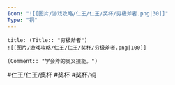 ```yaml
---
Icon: "![[图片/游戏攻略/仁王/仁王/奖杯/穷极斧者.png|30]]"
Type: "铜"
---
```

```ad-common-bronze-trophy
title: (Title:: "穷极斧者")
![[图片/游戏攻略/仁王/仁王/奖杯/穷极斧者.png|100]]

(Comment:: "学会斧的奥义技能。")
```

#仁王/仁王/奖杯 #奖杯 #奖杯/铜
